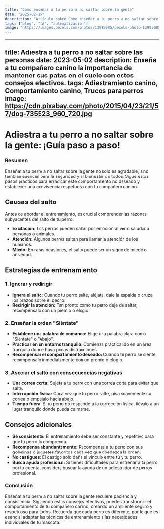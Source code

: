 ```yaml
---
title: "Cómo enseñar a tu perro a no saltar sobre la gente"
date: "2025-02-15"
description: "Artículo sobre Cómo enseñar a tu perro a no saltar sobre la gente"
tags: ["blog", "IA", "automatización"]
image: "https://images.pexels.com/photos/13995085/pexels-photo-13995085.jpeg?auto=compress&cs=tinysrgb&h=350"
---
```


---
title: Adiestra a tu perro a no saltar sobre las personas
date: 2023-05-02
description: Enseña a tu compañero canino la importancia de mantener sus patas en el suelo con estos consejos efectivos.
tags: Adiestramiento canino, Comportamiento canino, Trucos para perros
image: https://cdn.pixabay.com/photo/2015/04/23/21/57/dog-735523_960_720.jpg
---

# Adiestra a tu perro a no saltar sobre la gente: ¡Guía paso a paso!

### Resumen

Enseñar a tu perro a no saltar sobre la gente no solo es agradable, sino también esencial para la seguridad y el bienestar de todos. Sigue estos pasos prácticos para erradicar este comportamiento no deseado y establecer una convivencia respetuosa con tu compañero canino.

## Causas del salto

Antes de abordar el entrenamiento, es crucial comprender las razones subyacentes del salto de tu perro:

- **Excitación:** Los perros pueden saltar por emoción al ver o saludar a personas o animales.
- **Atención:** Algunos perros saltan para llamar la atención de los humanos.
- **Miedo:** En raras ocasiones, el salto puede ser un signo de miedo o ansiedad.

## Estrategias de entrenamiento

### 1. Ignorar y redirigir

- **Ignora el salto:** Cuando tu perro salte, aléjate, dale la espalda o cruza los brazos sobre el pecho.
- **Redirigir la atención:** Tan pronto como tu perro deje de saltar, recompénsalo con un premio o elogio.

### 2. Enseñar la orden "Siéntate"

- **Establece una palabra de comando:** Elige una palabra clara como "Siéntate" o "Abajo".
- **Practicar en un entorno tranquilo:** Comienza practicando en un área tranquila donde haya pocas distracciones.
- **Recompensar el comportamiento deseado:** Cuando tu perro se siente, recompénsalo inmediatamente con un premio o elogio.

### 3. Asociar el salto con consecuencias negativas

- **Una correa corta:** Sujeta a tu perro con una correa corta para evitar que salte.
- **Interrupción física:** Cada vez que tu perro salte, pisa suavemente su correa o empújalo hacia abajo.
- **Tiempo fuera:** Si tu perro no responde a la corrección física, llévalo a un lugar tranquilo donde pueda calmarse.

## Consejos adicionales

- **Sé consistente:** El entrenamiento debe ser constante y repetitivo para que tu perro lo comprenda.
- **Recompensa abundantemente:** Recompensa a tu perro con sus golosinas o juguetes favoritos cada vez que obedezca la orden.
- **No castigues:** El castigo solo daña el vínculo entre tú y tu perro.
- **Busca ayuda profesional:** Si tienes dificultades para entrenar a tu perro por tu cuenta, considera buscar la ayuda de un adiestrador de perros profesional.

### Conclusión

Enseñar a tu perro a no saltar sobre la gente requiere paciencia y consistencia. Siguiendo estos consejos efectivos, puedes transformar el comportamiento de tu compañero canino, creando un ambiente seguro y respetuoso para todos. Recuerda que cada perro es diferente, por lo que es esencial adaptar las técnicas de entrenamiento a las necesidades individuales de tu mascota.